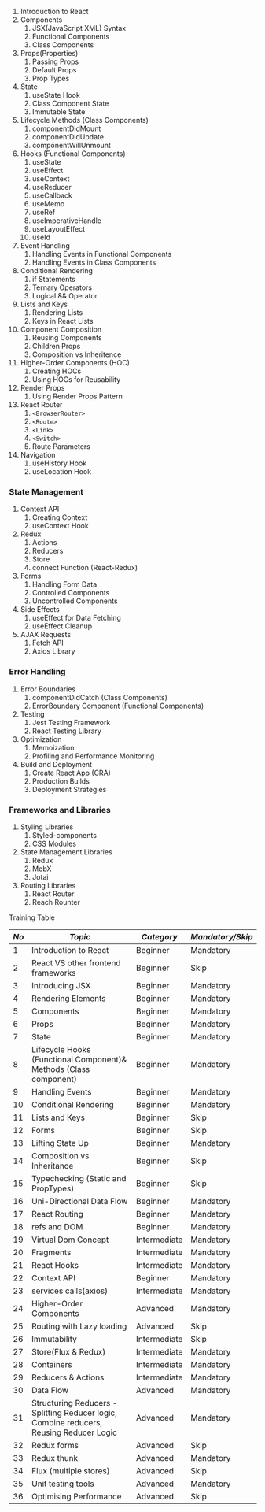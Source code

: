 1. Introduction to React
2. Components
    1. JSX(JavaScript XML) Syntax
    2. Functional Components
    3. Class Components
3. Props(Properties)
    1. Passing Props
    2. Default Props
    3. Prop Types
4. State
    1. useState Hook
    2. Class Component State
    3. Immutable State
5. Lifecycle Methods (Class Components)
    1. componentDidMount
    2. componentDidUpdate
    3. componentWillUnmount
6. Hooks (Functional Components)
    1. useState
    2. useEffect
    3. useContext
    4. useReducer
    5. useCallback
    6. useMemo
    7. useRef
    8. useImperativeHandle
    9. useLayoutEffect
    10. useId
7. Event Handling
    1. Handling Events in Functional Components
    2. Handling Events in Class Components
8. Conditional Rendering
    1. if Statements
    2. Ternary Operators
    3. Logical && Operator
9. Lists and Keys
    1. Rendering Lists
    2. Keys in React Lists
10. Component Composition
    1. Reusing Components
    2. Children Props
    3. Composition vs Inheritence
11. Higher-Order Components (HOC)
    1. Creating HOCs
    2. Using HOCs for Reusability
12. Render Props
    1. Using Render Props Pattern
13. React Router
    1. `<BrowserRouter>`
    2. `<Route>`
    3. `<Link>`
    4. `<Switch>`
    5. Route Parameters
14. Navigation
    1. useHistory Hook
    2. useLocation Hook

### State Management

1. Context API
    1. Creating Context
    2. useContext Hook
2. Redux
    1. Actions
    2. Reducers
    3. Store
    4. connect Function (React-Redux)
3. Forms
    1. Handling Form Data
    2. Controlled Components
    3. Uncontrolled Components
4. Side Effects
    1. useEffect for Data Fetching
    2. useEffect Cleanup
5. AJAX Requests
    1. Fetch API
    2. Axios Library

### Error Handling

1. Error Boundaries
    1. componentDidCatch (Class Components)
    2. ErrorBoundary Component (Functional Components)
2. Testing
    1. Jest Testing Framework
    2. React Testing Library
3. Optimization
    1. Memoization
    2. Profiling and Performance Monitoring
4. Build and Deployment
    1. Create React App (CRA)
    2. Production Builds
    3. Deployment Strategies

### Frameworks and Libraries

1. Styling Libraries
    1. Styled-components
    2. CSS Modules
2. State Management Libraries
    1. Redux
    2. MobX
    3. Jotai
3. Routing Libraries
    1. React Router
    2. Reach Rounter

Training Table 

| ***No*** | ***Topic*** | ***Category*** | ***Mandatory/Skip*** |
| --- | --- | --- | --- |
| 1 | Introduction to React | Beginner | Mandatory |
| 2 | React VS other frontend frameworks | Beginner | Skip |
| 3 | Introducing JSX | Beginner | Mandatory |
| 4 | Rendering Elements | Beginner | Mandatory |
| 5 | Components | Beginner | Mandatory |
| 6 | Props | Beginner | Mandatory |
| 7 | State | Beginner | Mandatory |
| 8 | Lifecycle Hooks (Functional Component)& Methods (Class component) | Beginner | Mandatory |
| 9 | Handling Events | Beginner | Mandatory |
| 10 | Conditional Rendering | Beginner | Mandatory |
| 11 | Lists and Keys | Beginner | Skip |
| 12 | Forms | Beginner | Skip |
| 13 | Lifting State Up | Beginner | Mandatory |
| 14 | Composition vs Inheritance | Beginner | Skip |
| 15 | Typechecking (Static and PropTypes) | Beginner | Skip |
| 16 | Uni-Directional Data Flow | Beginner | Mandatory |
| 17 | React Routing | Beginner | Mandatory |
| 18 | refs and DOM | Beginner | Mandatory |
| 19 | Virtual Dom Concept | Intermediate | Mandatory |
| 20 | Fragments | Intermediate | Mandatory |
| 21 | React Hooks | Intermediate | Mandatory |
| 22 | Context API | Beginner | Mandatory |
| 23 | services calls(axios) | Intermediate | Mandatory |
| 24 | Higher-Order Components | Advanced | Mandatory |
| 25 | Routing with Lazy loading | Advanced | Skip |
| 26 | Immutability | Intermediate | Skip |
| 27 | Store(Flux & Redux) | Intermediate | Mandatory |
| 28 | Containers | Intermediate | Mandatory |
| 29 | Reducers & Actions | Intermediate | Mandatory |
| 30 | Data Flow | Advanced | Mandatory |
| 31 | Structuring Reducers - Splitting Reducer logic, Combine reducers, Reusing Reducer Logic | Advanced | Mandatory |
| 32 | Redux forms | Advanced | Skip |
| 33 | Redux thunk | Advanced | Mandatory |
| 34 | Flux (multiple stores) | Advanced | Skip |
| 35 | Unit testing tools | Advanced | Mandatory |
| 36 | Optimising Performance | Advanced | Skip |

